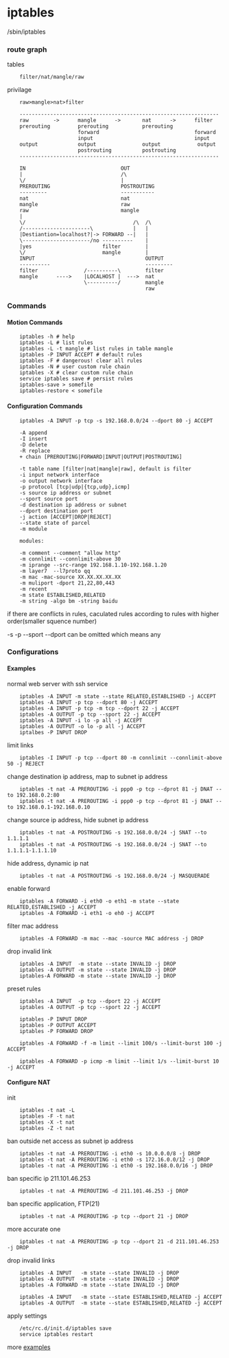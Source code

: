# iptables  

/sbin/iptables

### route graph

tables

        filter/nat/mangle/raw

privilage

        raw>mangle>nat>filter
        
        -----------------------------------------------------------------
        raw        ->      mangle      ->       nat      ->      filter
        prerouting         prerouting           prerouting
                           forward                               forward
                           input                                 input
        output             output               output            output
                           postrouting          postrouting
        -----------------------------------------------------------------

        IN                               OUT
        |                                /\
        \/                               |
        PREROUTING                       POSTROUTING
        ---------                        -----------
        nat                              nat
        mangle                           raw  
        raw                              mangle  
        |
        \/                                   /\  /\
        /----------------------\             |   |
        |Destiantion=localhost?|-> FORWARD --|   |
        \----------------------/no ----------    |
        |yes                       filter        |
        \/                         mangle        |   
        INPUT                                    OUTPUT
        ----------                               ---------
        filter               /----------\        filter
        mangle      ---->    |LOCALHOST |  --->  nat
                             \----------/        mangle
                                                 raw


### Commands

#### Motion Commands

        iptables -h # help
        iptables -L # list rules
        iptables -L -t mangle # list rules in table mangle
        iptables -P INPUT ACCEPT # default rules
        iptables -F # dangerous! clear all rules
        iptables -N # user custom rule chain
        iptables -X # clear custom rule chain
        service iptables save # persist rules
        iptables-save > somefile
        iptables-restore < somefile

#### Configuration Commands

        iptables -A INPUT -p tcp -s 192.168.0.0/24 --dport 80 -j ACCEPT 

        -A append
        -I insert
        -D delete
        -R replace
        + chain [PREROUTING|FORWARD|INPUT|OUTPUT|POSTROUTING]

        -t table name [filter|nat|mangle|raw], default is filter 
        -i input network interface
        -o output network interface
        -p protocol [tcp|udp|{tcp,udp},icmp]
        -s source ip address or subnet
        --sport source port
        -d destination ip address or subnet
        --dport destination port
        -j action [ACCEPT|DROP|REJECT]
        --state state of parcel
        -m module

        modules:

        -m comment --comment "allow http"
        -m connlimit --connlimit-above 30
        -m iprange --src-range 192.168.1.10-192.168.1.20 
        -m layer7  --l7proto qq
        -m mac -mac-source XX.XX.XX.XX.XX
        -m muliport -dport 21,22,80,443
        -m recent
        -m state ESTABLISHED,RELATED
        -m string -algo bm -string baidu

if there are conflicts in rules, caculated rules according to rules with higher order(smaller squence number)

-s -p --sport --dport can be omitted which means any


### Configurations

#### Examples

normal web server with ssh service

        iptables -A INPUT -m state --state RELATED,ESTABLISHED -j ACCEPT
        iptables -A INPUT -p tcp --dport 80 -j ACCEPT
        iptables -A INPUT -p tcp -m tcp --dport 22 -j ACCEPT
        iptables -A OUTPUT -p tcp --sport 22 -j ACCEPT  
        iptables -A INPUT -i lo -p all -j ACCEPT
        iptables -A OUTPUT -o lo -p all -j ACCEPT
        iptalbes -P INPUT DROP

limit links

        iptables -I INPUT -p tcp --dport 80 -m connlimit --connlimit-above 50 -j REJECT

change destination ip address, map to subnet ip address

        iptables -t nat -A PREROUTING -i ppp0 -p tcp --dprot 81 -j DNAT --to 192.168.0.2:80
        iptables -t nat -A PREROUTING -i ppp0 -p tcp --dprot 81 -j DNAT --to 192.168.0.1-192.168.0.10

change source ip address, hide subnet ip address

        iptables -t nat -A POSTROUTING -s 192.168.0.0/24 -j SNAT --to 1.1.1.1
        iptables -t nat -A POSTROUTING -s 192.168.0.0/24 -j SNAT --to 1.1.1.1-1.1.1.10
        
hide address, dynamic ip nat

        iptables -t nat -A POSTROUTING -s 192.168.0.0/24 -j MASQUERADE

enable forward

        iptables -A FORWARD -i eth0 -o eth1 -m state --state RELATED,ESTABLISHED -j ACCEPT
        iptables -A FORWARD -i eth1 -o eh0 -j ACCEPT

filter mac address

        iptables -A FORWARD -m mac --mac -source MAC address -j DROP

drop invalid link

        iptables -A INPUT  -m state --state INVALID -j DROP
        iptables -A OUTPUT -m state --state INVALID -j DROP
        iptables-A FORWARD -m state --state INVALID -j DROP

preset rules

        iptables -A INPUT  -p tcp --dport 22 -j ACCEPT
        iptables -A OUTPUT -p tcp --sport 22 -j ACCEPT

        iptables -P INPUT DROP
        iptables -P OUTPUT ACCEPT
        iptables -P FORWARD DROP

        iptables -A FORWARD -f -m limit --limit 100/s --limit-burst 100 -j ACCEPT
        
        iptables -A FORWARD -p icmp -m limit --limit 1/s --limit-burst 10 -j ACCEPT

#### Configure NAT

init

        iptables -t nat -L
        iptables -F -t nat
        iptables -X -t nat
        iptables -Z -t nat
 
 ban outside net access as subnet ip address

        iptables -t nat -A PREROUTING -i eth0 -s 10.0.0.0/8 -j DROP
        iptables -t nat -A PREROUTING -i eth0 -s 172.16.0.0/12 -j DROP
        iptables -t nat -A PREROUTING -i eth0 -s 192.168.0.0/16 -j DROP

ban specific ip 211.101.46.253

        iptables -t nat -A PREROUTING -d 211.101.46.253 -j DROP

ban specific application, FTP(21)

        iptables -t nat -A PREROUTING -p tcp --dport 21 -j DROP

more accurate one

        iptables -t nat -A PREROUTING -p tcp --dport 21 -d 211.101.46.253 -j DROP

drop invalid links

        iptables -A INPUT   -m state --state INVALID -j DROP
        iptables -A OUTPUT  -m state --state INVALID -j DROP
        iptables -A FORWARD -m state --state INVALID -j DROP

        iptables -A INPUT   -m state --state ESTABLISHED,RELATED -j ACCEPT
        iptables -A OUTPUT  -m state --state ESTABLISHED,RELATED -j ACCEPT

apply settings

        /etc/rc.d/init.d/iptables save
        service iptables restart

more <a href="http://www.cnblogs.com/argb/p/3535179.html">examples</a>